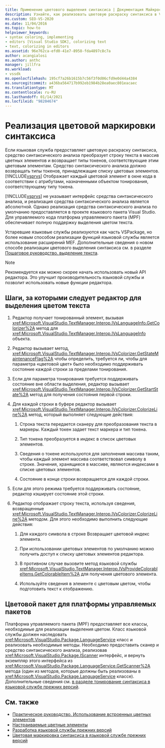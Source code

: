 ```yaml
---
title: Применение цветового выделения синтаксиса | Документация Майкрософт
description: Узнайте, как реализовать цветовую раскраску синтаксиса в Visual Studio с помощью функций языковой службы платформы управляемого пакета (MPF).
ms.custom: SEO-VS-2020
ms.date: 11/04/2016
ms.topic: how-to
helpviewer_keywords:
- syntax coloring, implementing
- editors [Visual Studio SDK], colorizing text
- text, colorizing in editors
ms.assetid: 96e762ca-efd0-41e7-8958-fda4897c8c7a
author: acangialosi
ms.author: anthc
manager: jillfra
ms.workload:
- vssdk
ms.openlocfilehash: 195cf7a26b1615b7c56f3f0d06cfd9e0d44a4384
ms.sourcegitcommit: a436ba564717b992eb1984b28ea0aec801eacaec
ms.translationtype: MT
ms.contentlocale: ru-RU
ms.lasthandoff: 01/14/2021
ms.locfileid: "98204674"
---
```

# <a name="implementing-syntax-coloring"></a>Реализация цветовой маркировки синтаксиса
Если языковая служба предоставляет цветовую раскраску синтаксиса, средство синтаксического анализа преобразует строку текста в массив цветных элементов и возвращает типы токенов, соответствующие этим цветовым элементам. Средство синтаксического анализа должно возвращать типы токенов, принадлежащие списку цветовых элементов. [!INCLUDE[vsprvs](../../code-quality/includes/vsprvs_md.md)] Отображает каждый цветовой элемент в окне кода в соответствии с атрибутами, назначенными объектом тонирования, соответствующему типу токена.

 [!INCLUDE[vsprvs](../../code-quality/includes/vsprvs_md.md)] не указывает интерфейс средства синтаксического анализа, и реализация средства синтаксического анализа является абсолютной. Однако реализация средства синтаксического анализа по умолчанию предоставляется в проекте языкового пакета Visual Studio. Для управляемого кода платформа управляемого пакета (MPF) обеспечивает полную поддержку выделения цветом текста.

 Устаревшие языковые службы реализуются как часть VSPackage, но более новым способом реализации функций языковой службы является использование расширений MEF. Дополнительные сведения о новом способе реализации цветового выделения синтаксиса см. в разделе [Пошаговое руководство. выделение текста](../../extensibility/walkthrough-highlighting-text.md).

> [!NOTE]
> Рекомендуется как можно скорее начать использовать новый API редактора. Это улучшит производительность языковой службы и позволит использовать новые функции редактора.

## <a name="steps-followed-by-an-editor-to-colorize-text"></a>Шаги, за которыми следует редактор для выделения цветом текста

1. Редактор получает тонированный элемент, вызывая <xref:Microsoft.VisualStudio.TextManager.Interop.IVsLanguageInfo.GetColorizer%2A> метод для <xref:Microsoft.VisualStudio.TextManager.Interop.IVsLanguageInfo> объекта.

2. Редактор вызывает метод, <xref:Microsoft.VisualStudio.TextManager.Interop.IVsColorizer.GetStateMaintenanceFlag%2A> чтобы определить, требуется ли, чтобы для параметра «цветовой цвет» было необходимо поддерживать состояние каждой строки за пределами тонирования.

3. Если для параметра тонирования требуется поддерживать состояние вне области выделения, редактор вызывает <xref:Microsoft.VisualStudio.TextManager.Interop.IVsColorizer.GetStartState%2A> метод для получения состояния первой строки.

4. Для каждой строки в буфере редактор вызывает <xref:Microsoft.VisualStudio.TextManager.Interop.IVsColorizer.ColorizeLine%2A> метод, который выполняет следующие действия:

    1. Строка текста передается сканеру для преобразования текста в маркеры. Каждый токен задает текст маркера и тип токена.

    2. Тип токена преобразуется в индекс в список цветовых элементов.

    3. Сведения о токене используются для заполнения массива таким, чтобы каждый элемент массива соответствовал символу в строке. Значения, хранящиеся в массиве, являются индексами в списке цветовых элементов.

    4. Состояние в конце строки возвращается для каждой строки.

5. Если для этого режима требуется поддерживать состояние, редактор кэширует состояние этой строки.

6. Редактор отображает строку текста, используя сведения, возвращенные <xref:Microsoft.VisualStudio.TextManager.Interop.IVsColorizer.ColorizeLine%2A> методом. Для этого необходимо выполнить следующие действия:

    1. Для каждого символа в строке Возвращает цветовой индекс элемента.

    2. При использовании цветовых элементов по умолчанию можно получить доступ к списку цветовых элементов редактора.

    3. В противном случае вызовите метод языковой службы <xref:Microsoft.VisualStudio.TextManager.Interop.IVsProvideColorableItems.GetColorableItem%2A> для получения цветового элемента.

    4. Используйте сведения в элементе с цветовым цветом, чтобы подготовить текст к отображению.

## <a name="managed-package-framework-colorizer"></a>Цветовой пакет для платформы управляемых пакетов
 Платформа управляемого пакета (MPF) предоставляет все классы, необходимые для реализации выделения цветом. Класс языковой службы должен наследовать <xref:Microsoft.VisualStudio.Package.LanguageService> класс и реализовать необходимые методы. Необходимо предоставить сканер и средство синтаксического анализа, реализовав <xref:Microsoft.VisualStudio.Package.IScanner> интерфейс, и вернуть экземпляр этого интерфейса из <xref:Microsoft.VisualStudio.Package.LanguageService.GetScanner%2A> метода (один из методов, которые должны быть реализованы в <xref:Microsoft.VisualStudio.Package.LanguageService> классе). Дополнительные сведения см. [в разделе тонирование синтаксиса в языковой службе прежних версий](../../extensibility/internals/syntax-colorizing-in-a-legacy-language-service.md).

## <a name="see-also"></a>См. также
- [Практическое руководство. Использование встроенных цветных элементов](../../extensibility/internals/how-to-use-built-in-colorable-items.md)
- [Настраиваемые цветные элементы](../../extensibility/internals/custom-colorable-items.md)
- [Разработка языковой службы прежних версий](../../extensibility/internals/developing-a-legacy-language-service.md)
- [Цветовая маркировка синтаксиса в языковой службе прежних версий](../../extensibility/internals/syntax-colorizing-in-a-legacy-language-service.md)

